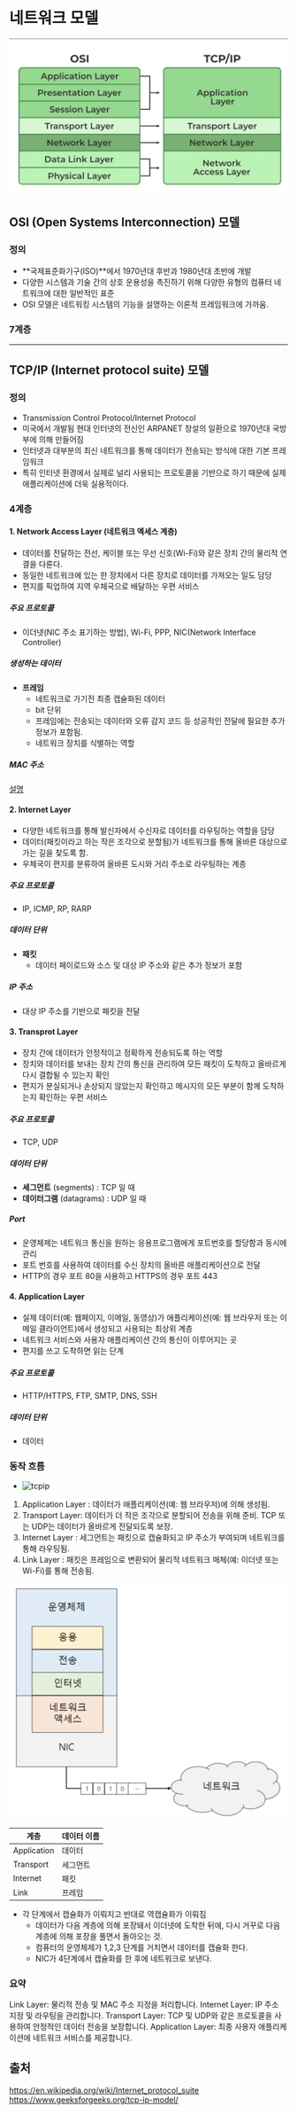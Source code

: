 # 네트워크 모델

![networkModel](../../images/Cs/networkModel.png)

## OSI (Open Systems Interconnection) 모델

### 정의
- **국제표준화기구(ISO)**에서 1970년대 후반과 1980년대 초반에 개발
- 다양한 시스템과 기술 간의 상호 운용성을 촉진하기 위해 다양한 유형의 컴퓨터 네트워크에 대한 일반적인 표준
- OSI 모델은 네트워킹 시스템의 기능을 설명하는 이론적 프레임워크에 가까움.

### 7계층

------------------------------------


## TCP/IP (Internet protocol suite) 모델

### 정의
- Transmission Control Protocol/Internet Protocol
- 미국에서 개발됨 현대 인터넷의 전신인 ARPANET 창설의 일환으로 1970년대 국방부에 의해 만들어짐
- 인터넷과 대부분의 최신 네트워크를 통해 데이터가 전송되는 방식에 대한 기본 프레임워크
- 특히 인터넷 환경에서 실제로 널리 사용되는 프로토콜을 기반으로 하기 때문에 실제 애플리케이션에 더욱 실용적이다.

### 4계층

#### 1. Network Access Layer (네트워크 엑세스 계층)
  - 데이터를 전달하는 전선, 케이블 또는 무선 신호(Wi-Fi)와 같은 장치 간의 물리적 연결을 다룬다.
  - 동일한 네트워크에 있는 한 장치에서 다른 장치로 데이터를 가져오는 일도 담당
  - 편지를 픽업하여 지역 우체국으로 배달하는 우편 서비스

##### 주요 프로토콜
  - 이더넷(NIC 주소 표기하는 방법), Wi-Fi, PPP, NIC(Network Interface Controller)

##### 생성하는 데이터
  - **프레임**
    - 네트워크로 가기전 최종 캡슐화된 데이터
    - bit 단위
    - 프레임에는 전송되는 데이터와 오류 감지 코드 등 성공적인 전달에 필요한 추가 정보가 포함됨.
    - 네트워크 장치를 식별하는 역할

##### MAC 주소
[설명](./Protocol.md/#이더넷-프레임-구조)

#### 2. Internet Layer
  - 다양한 네트워크를 통해 발신자에서 수신자로 데이터를 라우팅하는 역할을 담당
  - 데이터(패킷이라고 하는 작은 조각으로 분할됨)가 네트워크를 통해 올바른 대상으로 가는 길을 찾도록 함.
  - 우체국이 편지를 분류하여 올바른 도시와 거리 주소로 라우팅하는 계층

##### 주요 프로토콜
- IP, ICMP, RP, RARP

##### 데이터 단위
- **패킷**
  - 데이터 페이로드와 소스 및 대상 IP 주소와 같은 추가 정보가 포함

##### IP 주소
- 대상 IP 주소를 기반으로 패킷을 전달

#### 3. Transprot Layer
  - 장치 간에 데이터가 안정적이고 정확하게 전송되도록 하는 역할
  - 장치와 데이터를 보내는 장치 간의 통신을 관리하여 모든 패킷이 도착하고 올바르게 다시 결합될 수 있는지 확인
  - 편지가 분실되거나 손상되지 않았는지 확인하고 메시지의 모든 부분이 함께 도착하는지 확인하는 우편 서비스

##### 주요 프로토콜
- TCP, UDP

##### 데이터 단위
- **세그먼트** (segments) : TCP 일 때
- **데이터그램** (datagrams) : UDP 일 때

##### Port
- 운영체제는 네트워크 통신을 원하는 응용프로그램에게 포트번호를 할당함과 동시에 관리
- 포트 번호를 사용하여 데이터를 수신 장치의 올바른 애플리케이션으로 전달
- HTTP의 경우 포트 80을 사용하고 HTTPS의 경우 포트 443

#### 4. Application Layer
  -  실제 데이터(예: 웹페이지, 이메일, 동영상)가 애플리케이션(예: 웹 브라우저 또는 이메일 클라이언트)에서 생성되고 사용되는 최상위 계층
  -  네트워크 서비스와 사용자 애플리케이션 간의 통신이 이루어지는 곳
  -  편지를 쓰고 도착하면 읽는 단계

##### 주요 프로토콜
- HTTP/HTTPS, FTP, SMTP, DNS, SSH

##### 데이터 단위
-  데이터

### 동작 흐름
* ![tcpip](../../images/Cs/tcpip.png)
1. Application Layer : 데이터가 애플리케이션(예: 웹 브라우저)에 의해 생성됨.
2. Transport Layer: 데이터가 더 작은 조각으로 분할되어 전송을 위해 준비. TCP 또는 UDP는 데이터가 올바르게 전달되도록 보장.
3. Internet Layer : 세그먼트는 패킷으로 캡슐화되고 IP 주소가 부여되며 네트워크를 통해 라우팅됨.
4. Link Layer : 패킷은 프레임으로 변환되어 물리적 네트워크 매체(예: 이더넷 또는 Wi-Fi)를 통해 전송됨.

![tcpipflow](../../images/Cs/tcpipflow.png)

| 계층        | 데이터 이름 |
|-------------|-------------|
| Application | 데이터      |
| Transport   | 세그먼트    |
| Internet    | 패킷        |
| Link        | 프레임      |

- 각 단계에서 캡슐화가 이뤄지고 반대로 역캡슐화가 이뤄짐
  - 데이터가 다음 계층에 의해 포장돼서 이더넷에 도착한 뒤에, 다시 거꾸로 다음 계층에 의해 포장을 풀면서 돌아오는 것.
  - 컴퓨터의 운영체제가 1,2,3 단계를 거치면서 데이터를 캡슐화 한다.
  - NIC가 4단계에서 캡슐화를 한 후에 네트워크로 보낸다.

### 요약 
Link Layer: 물리적 전송 및 MAC 주소 지정을 처리합니다.
Internet Layer: IP 주소 지정 및 라우팅을 관리합니다.
Transport Layer: TCP 및 UDP와 같은 프로토콜을 사용하여 안정적인 데이터 전송을 보장합니다.
Application Layer: 최종 사용자 애플리케이션에 네트워크 서비스를 제공합니다.


## 출처
https://en.wikipedia.org/wiki/Internet_protocol_suite
https://www.geeksforgeeks.org/tcp-ip-model/